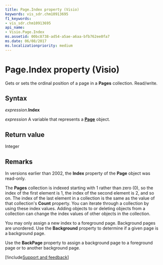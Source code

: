 ```yaml
---
title: Page.Index property (Visio)
keywords: vis_sdr.chm10913695
f1_keywords:
- vis_sdr.chm10913695
api_name:
- Visio.Page.Index
ms.assetid: 00bc8738-ad54-a5ae-a6aa-bfb762ee0fa7
ms.date: 06/08/2017
ms.localizationpriority: medium
---
```



# Page.Index property (Visio)

Gets or sets the ordinal position of a page in a **Pages** collection. Read/write.


## Syntax

_expression_.**Index**

_expression_ A variable that represents a **[Page](Visio.Page.md)** object.


## Return value

Integer


## Remarks

In versions earlier than 2002, the **Index** property of the **Page** object was read-only.

The **Pages** collection is indexed starting with 1 rather than zero (0), so the index of the first element is 1, the index of the second element is 2, and so on. The index of the last element in a collection is the same as the value of that collection's **Count** property. You can iterate through a collection by using these index values. Adding objects to or deleting objects from a collection can change the index values of other objects in the collection.

You may only assign a new index to a foreground page. Background pages are unordered. Use the **Background** property to determine if a given page is a background page.

Use the **BackPage** property to assign a background page to a foreground page or to another background page.

[!include[Support and feedback](~/includes/feedback-boilerplate.md)]